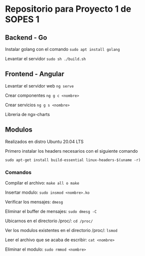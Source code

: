 # Repositorio para Proyecto 1 de SOPES 1

## Backend - Go

Instalar golang con el comando
```sudo apt install golang```

Levantar el servidor
```sudo sh ./build.sh```

## Frontend - Angular

Levantar el servidor web
```ng serve```

Crear componentes
```ng g c <nombre>```

Crear servicios
```ng g s <nombre>```

Libreria de ngx-charts



## Modulos
Realizados en distro Ubuntu 20.04 LTS

Primero instalar los headers necesarios con el siguiente comando

```sudo apt-get install build-essential linux-headers-$(uname -r)```

### Comandos

Compilar el archivo:
```make all o make```

Insertar modulo:
```sudo insmod <nombre>.ko```

Verificar los mensajes:
```dmesg```

Eliminar el buffer de mensajes:
```sudo dmesg -C```

Ubicarnos en el directorio /proc/:
```cd /proc/```

Ver los modulos existentes en el directorio /proc/:
```lsmod```

Leer el archivo que se acaba de escribir:
```cat <nombre>```

Eliminar el modulo:
```sudo rmmod <nombre>```